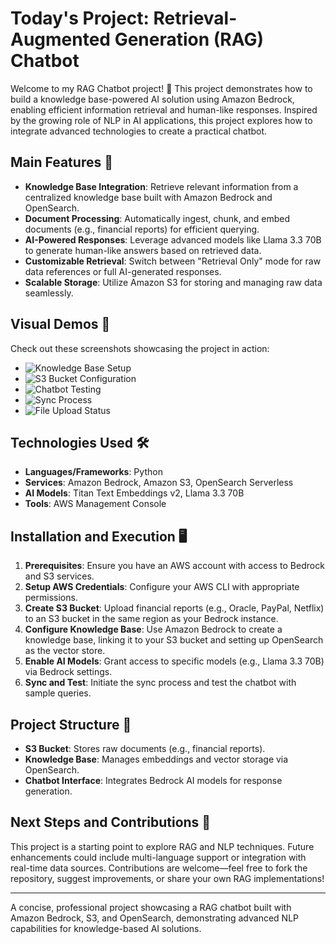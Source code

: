 # Today's Project: Retrieval-Augmented Generation (RAG) Chatbot

Welcome to my RAG Chatbot project! 🎉 This project demonstrates how to build a knowledge base-powered AI solution using Amazon Bedrock, enabling efficient information retrieval and human-like responses. Inspired by the growing role of NLP in AI applications, this project explores how to integrate advanced technologies to create a practical chatbot.

## Main Features 🚀

- **Knowledge Base Integration**: Retrieve relevant information from a centralized knowledge base built with Amazon Bedrock and OpenSearch.
- **Document Processing**: Automatically ingest, chunk, and embed documents (e.g., financial reports) for efficient querying.
- **AI-Powered Responses**: Leverage advanced models like Llama 3.3 70B to generate human-like answers based on retrieved data.
- **Customizable Retrieval**: Switch between "Retrieval Only" mode for raw data references or full AI-generated responses.
- **Scalable Storage**: Utilize Amazon S3 for storing and managing raw data seamlessly.

## Visual Demos 📸

Check out these screenshots showcasing the project in action:

- ![Knowledge Base Setup](demo1.png)
- ![S3 Bucket Configuration](demo2.png)
- ![Chatbot Testing](demo3.png)
- ![Sync Process](demo4.png)
- ![File Upload Status](demo5.png)

## Technologies Used 🛠️

- **Languages/Frameworks**: Python
- **Services**: Amazon Bedrock, Amazon S3, OpenSearch Serverless
- **AI Models**: Titan Text Embeddings v2, Llama 3.3 70B
- **Tools**: AWS Management Console

## Installation and Execution 🖥️

1. **Prerequisites**: Ensure you have an AWS account with access to Bedrock and S3 services.
2. **Setup AWS Credentials**: Configure your AWS CLI with appropriate permissions.
3. **Create S3 Bucket**: Upload financial reports (e.g., Oracle, PayPal, Netflix) to an S3 bucket in the same region as your Bedrock instance.
4. **Configure Knowledge Base**: Use Amazon Bedrock to create a knowledge base, linking it to your S3 bucket and setting up OpenSearch as the vector store.
5. **Enable AI Models**: Grant access to specific models (e.g., Llama 3.3 70B) via Bedrock settings.
6. **Sync and Test**: Initiate the sync process and test the chatbot with sample queries.

## Project Structure 📂

- **S3 Bucket**: Stores raw documents (e.g., financial reports).
- **Knowledge Base**: Manages embeddings and vector storage via OpenSearch.
- **Chatbot Interface**: Integrates Bedrock AI models for response generation.

## Next Steps and Contributions 🌱

This project is a starting point to explore RAG and NLP techniques. Future enhancements could include multi-language support or integration with real-time data sources. Contributions are welcome—feel free to fork the repository, suggest improvements, or share your own RAG implementations!

---

A concise, professional project showcasing a RAG chatbot built with Amazon Bedrock, S3, and OpenSearch, demonstrating advanced NLP capabilities for knowledge-based AI solutions.